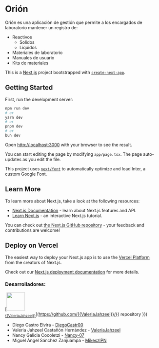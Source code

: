# Orión

Orión es una aplicación de gestión que permite a los encargados de laboratorio mantener un registro de:
* Reactivos
     * Solidos
     * Líquidos
* Materiales de laboratorio
* Manuales de usuario
* Kits de materiales

This is a [Next.js](https://nextjs.org/) project bootstrapped with [`create-next-app`](https://github.com/vercel/next.js/tree/canary/packages/create-next-app).

## Getting Started

First, run the development server:

```bash
npm run dev
# or
yarn dev
# or
pnpm dev
# or
bun dev
```

Open [http://localhost:3000](http://localhost:3000) with your browser to see the result.

You can start editing the page by modifying `app/page.tsx`. The page auto-updates as you edit the file.

This project uses [`next/font`](https://nextjs.org/docs/basic-features/font-optimization) to automatically optimize and load Inter, a custom Google Font.

## Learn More

To learn more about Next.js, take a look at the following resources:

- [Next.js Documentation](https://nextjs.org/docs) - learn about Next.js features and API.
- [Learn Next.js](https://nextjs.org/learn) - an interactive Next.js tutorial.

You can check out [the Next.js GitHub repository](https://github.com/vercel/next.js/) - your feedback and contributions are welcome!

## Deploy on Vercel

The easiest way to deploy your Next.js app is to use the [Vercel Platform](https://vercel.com/new?utm_medium=default-template&filter=next.js&utm_source=create-next-app&utm_campaign=create-next-app-readme) from the creators of Next.js.

Check out our [Next.js deployment documentation](https://nextjs.org/docs/deployment) for more details.

### Desarrolladores:
[<img src="https://github.com/{{ValeriaJahzeel}}.png" width="60px;"/><br /><sub><a href="https://github.com/{{ValeriaJahzeel}}">{{ValeriaJahzeel}}</a></sub>](https://github.com/{{ValeriaJahzeel}}/{{ repository }})

* Diego Castro Elvira - [DiegoCastr00](https://github.com/DiegoCastr00)
* Valeria Jahzeel Castañón Hernández - [ValeriaJahzeel](https://github.com/ValeriaJahzeel)
* Nancy Galicia Cocoletzi - [Nancy-07](https://github.com/Nancy-07)
* Miguel Ángel Sánchez Zanjuampa - [MikeszIPN](https://github.com/MikeszIPN)